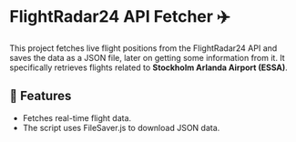 # FlightRadar24 API Fetcher ✈️

This project fetches live flight positions from the FlightRadar24 API and saves the data as a JSON file, later on getting some information from it. It specifically retrieves flights related to **Stockholm Arlanda Airport (ESSA)**.

## 🚀 Features
- Fetches real-time flight data.
- The script uses FileSaver.js to download JSON data.


